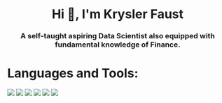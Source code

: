 <h1 align="center">Hi 👋, I'm Krysler Faust</h1>
<h3 align="center">A self-taught aspiring Data Scientist also equipped with fundamental knowledge of Finance.</h3>

# Languages and Tools:
![](https://img.shields.io/badge/CODE-HTML-orange)
![](https://img.shields.io/badge/CODE-CSS-blue)
![](https://img.shields.io/badge/CODE-R%20Language-lightgrey)
![](https://img.shields.io/badge/CODE-Python-Gray)
![](https://img.shields.io/badge/UI%20DESIGN-FIGMA-orange)
![](https://img.shields.io/badge/IDE-JUPYTER-orange)
